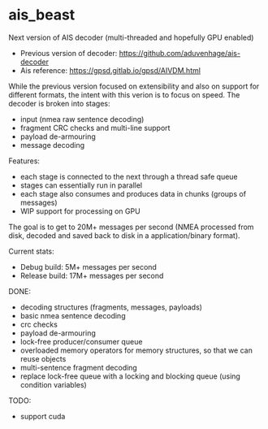 # ais_beast
Next version of AIS decoder (multi-threaded and hopefully GPU enabled)
- Previous version of decoder: https://github.com/aduvenhage/ais-decoder
- Ais reference: https://gpsd.gitlab.io/gpsd/AIVDM.html

While the previous version focused on extensibility and also on support for different formats, the intent with this verion is to focus on speed.
The decoder is broken into stages:
- input (nmea raw sentence decoding)
- fragment CRC checks and multi-line support
- payload de-armouring
- message decoding

Features:
- each stage is connected to the next through a thread safe queue
- stages can essentially run in parallel
- each stage also consumes and produces data in chunks (groups of messages)
- WIP support for processing on GPU

The goal is to get to 20M+ messages per second (NMEA processed from disk, decoded and saved back to disk in a application/binary format).

Current stats:
- Debug build: 5M+ messages per second
- Release build: 17M+ messages per second

DONE:
- decoding structures (fragments, messages, payloads)
- basic nmea sentence decoding
- crc checks
- payload de-armouring
- lock-free producer/consumer queue
- overloaded memory operators for memory structures, so that we can reuse objects
- multi-sentence fragment decoding
- replace lock-free queue with a locking and blocking queue (using condition variables)

TODO:
- support cuda


